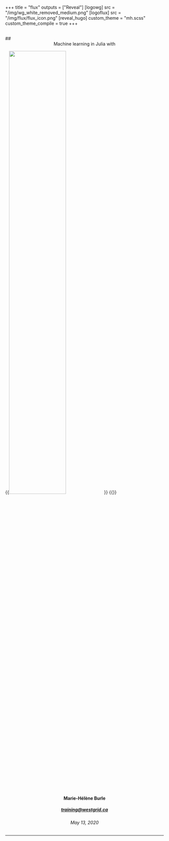 +++
title = "flux"
outputs = ["Reveal"]
[logowg]
src = "/img/wg_white_removed_medium.png"
[logoflux]
src = "/img/flux/flux_icon.png"
[reveal_hugo]
custom_theme = "mh.scss"
custom_theme_compile = true
+++

<br>
## <center>Machine learning in Julia with</center>

{{<img src="/img/flux/flux_tall.png" title="" width="60%" line-height="0.5rem">}}
{{</img>}}

#### <center>Marie-Hélène Burle</center>

##### <center><training@westgrid.ca></center>

###### <center>*May 13, 2020*</center>

---

